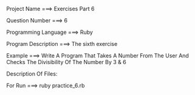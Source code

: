 Project Name ===> Exercises Part 6

Question Number ===> 6

Programming Language ===> Ruby

Program Description ===> The sixth exercise

Example ===> Write A Program That Takes A Number From The User And Checks The Divisibility Of The Number By 3 & 6

Description Of Files:

For Run ===> ruby practice_6.rb
